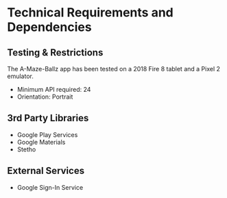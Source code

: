 # Technical Requirements and Dependencies

## Testing & Restrictions
The A-Maze-Ballz app has been tested on a 2018 Fire 8 tablet and a Pixel 2 emulator.
* Minimum API required: 24
* Orientation: Portrait

## 3rd Party Libraries
* Google Play Services
* Google Materials 
* Stetho

## External Services
* Google Sign-In Service

